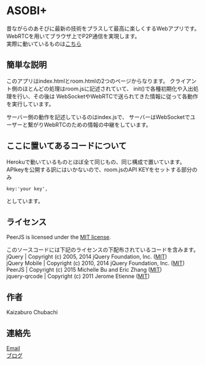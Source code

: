 ASOBI+
====
昔ながらのあそびに最新の技術をプラスして最高に楽しくするWebアプリです。  
WebRTCを用いてブラウザ上でP2P通信を実現します。  
実際に動いているものは[こちら](http://asobi.herokuapp.com/)  

簡単な説明
----
このアプリはindex.htmlとroom.htmlの2つのページからなります。
クライアント側のほとんどの処理はroom.jsに記述されていて、
init()で各種初期化や入出処理を行い、その後は
WebSocketやWebRTCで送られてきた情報に従って各動作を実行しています。

サーバー側の動作を記述しているのはindex.jsで、
サーバーはWebSocketでユーザーと繋がりWebRTCのための情報の中継をしています。


ここに置いてあるコードについて
----
Herokuで動いているものとほぼ全て同じもの、同じ構成で置いています。  
APIkeyを公開する訳にはいかないので、room.jsのAPI KEYをセットする部分のみ  
```
key:'your key',
```
としています。  



ライセンス
----
PeerJS is licensed under the [MIT license](LICENSE.md).  

このソースコードには下記のライセンスの下配布されているコードを含みます。  
jQuery | Copyright (c) 2005, 2014 jQuery Foundation, Inc.  ([MIT](https://github.com/jquery/jquery/blob/master/LICENSE.txt))  
jQuery Mobile | Copyright (c) 2010, 2014 jQuery Foundation, Inc.  ([MIT](https://github.com/jquery/jquery-mobile/blob/master/LICENSE.txt))  
PeerJS | Copyright (c) 2015 Michelle Bu and Eric Zhang ([MIT](https://github.com/peers/peerjs/blob/master/LICENSE))  
jquery-qrcode | Copyright (c) 2011 Jerome Etienne ([MIT](https://github.com/jeromeetienne/jquery-qrcode/blob/master/MIT-LICENSE.txt))  

作者
----
Kaizaburo Chubachi

連絡先
----
[Email](https://github.com/tanksuzuki)  
[ブログ](https://zaburo-ch.github.io/)  
